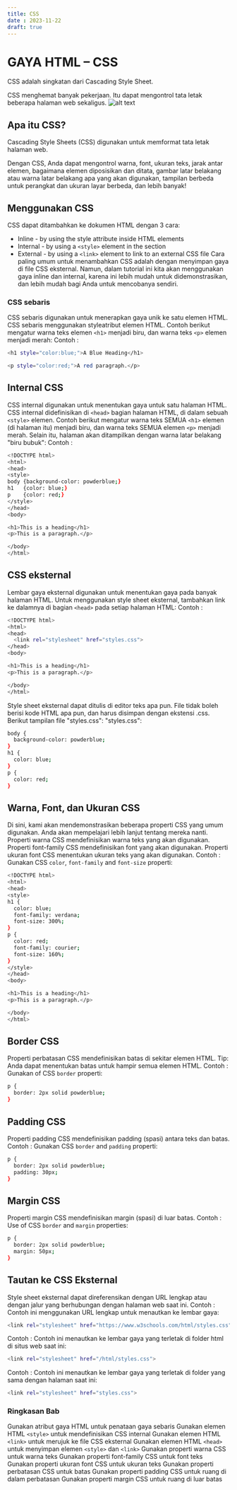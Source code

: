```yaml
---
title: CSS
date : 2023-11-22
draft: true
---
```


# GAYA HTML – CSS
CSS adalah singkatan dari Cascading Style Sheet.

CSS menghemat banyak pekerjaan. Itu dapat mengontrol tata letak beberapa halaman web sekaligus.
![alt text](https://github.com/uin-unit/docs-html/blob/main/images/CSS.png)
## Apa itu CSS?
Cascading Style Sheets (CSS) digunakan untuk memformat tata letak halaman web.

Dengan CSS, Anda dapat mengontrol warna, font, ukuran teks, jarak antar elemen, bagaimana elemen diposisikan dan ditata, gambar latar belakang atau warna latar belakang apa yang akan digunakan, tampilan berbeda untuk perangkat dan ukuran layar berbeda, dan lebih banyak!
## Menggunakan CSS
CSS dapat ditambahkan ke dokumen HTML dengan 3 cara:
- Inline - by using the style attribute inside HTML elements
- Internal - by using a `<style>` element in the <head> section
- External - by using a `<link>` element to link to an external CSS file
Cara paling umum untuk menambahkan CSS adalah dengan menyimpan gaya di file CSS eksternal. Namun, dalam tutorial ini kita akan menggunakan gaya inline dan internal, karena ini lebih mudah untuk didemonstrasikan, dan lebih mudah bagi Anda untuk mencobanya sendiri.
### CSS sebaris
CSS sebaris digunakan untuk menerapkan gaya unik ke satu elemen HTML.
CSS sebaris menggunakan styleatribut elemen HTML.
Contoh berikut mengatur warna teks elemen `<h1>` menjadi biru, dan warna teks `<p>` elemen menjadi merah:
Contoh : 
```sh
<h1 style="color:blue;">A Blue Heading</h1>
```
```sh
<p style="color:red;">A red paragraph.</p>
```
## Internal CSS
CSS internal digunakan untuk menentukan gaya untuk satu halaman HTML.
CSS internal didefinisikan di `<head>` bagian halaman HTML, di dalam sebuah `<style>` elemen.
Contoh berikut mengatur warna teks SEMUA `<h1>` elemen (di halaman itu) menjadi biru, dan warna teks SEMUA elemen `<p>` menjadi merah. Selain itu, halaman akan ditampilkan dengan warna latar belakang "biru bubuk": 
Contoh : 
```sh
<!DOCTYPE html>
<html>
<head>
<style>
body {background-color: powderblue;}
h1   {color: blue;}
p    {color: red;}
</style>
</head>
<body>

<h1>This is a heading</h1>
<p>This is a paragraph.</p>

</body>
</html>
```
## CSS eksternal
Lembar gaya eksternal digunakan untuk menentukan gaya pada banyak halaman HTML.
Untuk menggunakan style sheet eksternal, tambahkan link ke dalamnya di bagian `<head>` pada setiap halaman HTML:
Contoh : 
```sh
<!DOCTYPE html>
<html>
<head>
  <link rel="stylesheet" href="styles.css">
</head>
<body>

<h1>This is a heading</h1>
<p>This is a paragraph.</p>

</body>
</html>
```
Style sheet eksternal dapat ditulis di editor teks apa pun. File tidak boleh berisi kode HTML apa pun, dan harus disimpan dengan ekstensi .css.
Berikut tampilan file "styles.css":
"styles.css":
```sh
body {
  background-color: powderblue;
}
h1 {
  color: blue;
}
p {
  color: red;
}
```
## Warna, Font, dan Ukuran CSS
Di sini, kami akan mendemonstrasikan beberapa properti CSS yang umum digunakan. Anda akan mempelajari lebih lanjut tentang mereka nanti.
Properti warna CSS mendefinisikan warna teks yang akan digunakan.
Properti font-family CSS mendefinisikan font yang akan digunakan.
Properti ukuran font CSS menentukan ukuran teks yang akan digunakan.
Contoh : 
Gunakan  CSS `color`, `font-family` and `font-size` properti:
```sh
<!DOCTYPE html>
<html>
<head>
<style>
h1 {
  color: blue;
  font-family: verdana;
  font-size: 300%;
}
p {
  color: red;
  font-family: courier;
  font-size: 160%;
}
</style>
</head>
<body>

<h1>This is a heading</h1>
<p>This is a paragraph.</p>

</body>
</html>
```
## Border CSS
Properti perbatasan CSS mendefinisikan batas di sekitar elemen HTML.
Tip: Anda dapat menentukan batas untuk hampir semua elemen HTML.
Contoh : 
Gunakan of CSS `border` properti: 
```sh
p {
  border: 2px solid powderblue;
}
```
## Padding CSS
Properti padding CSS mendefinisikan padding (spasi) antara teks dan batas.
Contoh : 
Gunakan CSS `border` and `padding` properti:
```sh
p {
  border: 2px solid powderblue;
  padding: 30px;
}
```
## Margin CSS
Properti margin CSS mendefinisikan margin (spasi) di luar batas.
Contoh : 
Use of CSS `border` and `margin` properties:
```sh
p {
  border: 2px solid powderblue;
  margin: 50px;
}
```
## Tautan ke CSS Eksternal
Style sheet eksternal dapat direferensikan dengan URL lengkap atau dengan jalur yang berhubungan dengan halaman web saat ini.
Contoh : 
Contoh ini menggunakan URL lengkap untuk menautkan ke lembar gaya:
```sh
<link rel="stylesheet" href="https://www.w3schools.com/html/styles.css">
```
Contoh : 
Contoh ini menautkan ke lembar gaya yang terletak di folder html di situs web saat ini:
```sh
<link rel="stylesheet" href="/html/styles.css">
```
Contoh : 
Contoh ini menautkan ke lembar gaya yang terletak di folder yang sama dengan halaman saat ini:
```sh
<link rel="stylesheet" href="styles.css">
```
### Ringkasan Bab
Gunakan atribut gaya HTML untuk penataan gaya sebaris
Gunakan elemen HTML `<style>` untuk mendefinisikan CSS internal
Gunakan elemen HTML `<link>` untuk merujuk ke file CSS eksternal
Gunakan elemen HTML `<head>` untuk menyimpan elemen `<style>` dan `<link>`
Gunakan properti warna CSS untuk warna teks
Gunakan properti font-family CSS untuk font teks
Gunakan properti ukuran font CSS untuk ukuran teks
Gunakan properti perbatasan CSS untuk batas
Gunakan properti padding CSS untuk ruang di dalam perbatasan
Gunakan properti margin CSS untuk ruang di luar batas

